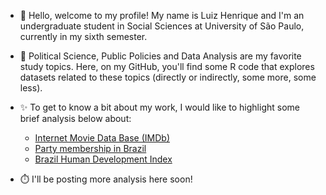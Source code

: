 - 👋 Hello, welcome to my profile! My name is Luiz Henrique and I'm an undergraduate student in Social Sciences at University of São Paulo, currently in my sixth semester. 

- 👀 Political Science, Public Policies and Data Analysis are my favorite study topics. Here, on my GitHub, you'll find some R code that explores datasets related to these topics (directly or indirectly, some more, some less).

- ✨ To get to know a bit about my work, I would like to highlight some brief analysis below about:
  - [Internet Movie Data Base (IMDb)](https://luizhenriquesb.github.io/explorando-IMDb/)
  - [Party membership in Brazil](https://luizhenriquesb.github.io/filiacao-partidaria-br-202307/)
  - [Brazil Human Development Index](https://luizhenriquesb.github.io/DataViz-de-olho-no-idhm/)
 
- ⏱️ I'll be posting more analysis here soon!
<!---
luizhenriquesb/luizhenriquesb is a ✨ special ✨ repository because its `README.md` (this file) appears on your GitHub profile.
You can click the Preview link to take a look at your changes.
--->
